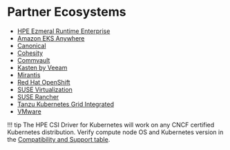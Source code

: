 # Partner Ecosystems

* [HPE Ezmeral Runtime Enterprise](hpe_ezmeral/install.md)
* [Amazon EKS Anywhere](amazon_eks_anywhere/index.md)
* [Canonical](canonical/index.md)
* [Cohesity](cohesity/index.md)
* [Commvault](commvault/index.md)
* [Kasten by Veeam](kasten/index.md)
* [Mirantis](mirantis/index.md)
* [Red Hat OpenShift](redhat_openshift/index.md)
* [SUSE Virtualization](suse_virtualization/index.md)
* [SUSE Rancher](suse_rancher/index.md)
* [Tanzu Kubernetes Grid Integrated](tkgi/index.md)
* [VMware](vmware/index.md)

!!! tip
    The HPE CSI Driver for Kubernetes will work on any CNCF certified Kubernetes distribution. Verify compute node OS and Kubernetes version in the [Compatibility and Support table](../index.md#compatibility_and_support).
